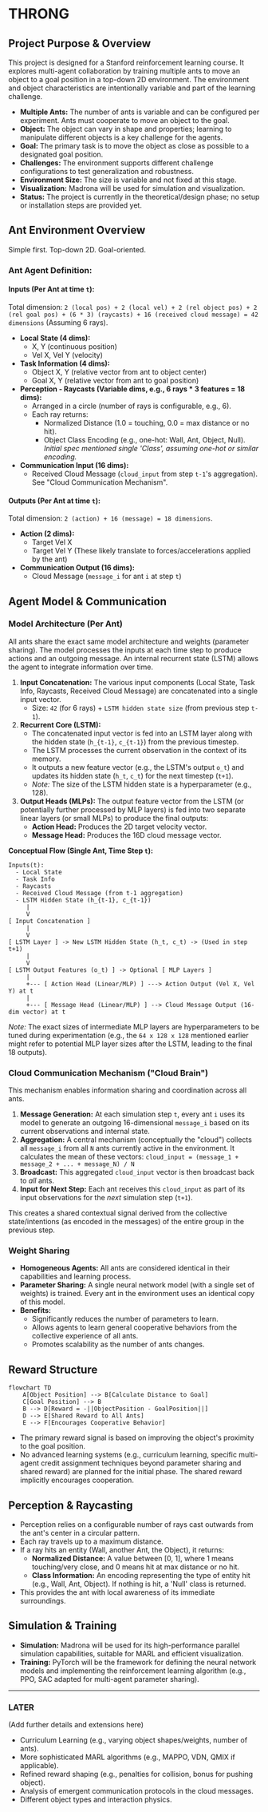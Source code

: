 # THRONG

## Project Purpose & Overview

This project is designed for a Stanford reinforcement learning course. It explores multi-agent collaboration by training multiple ants to move an object to a goal position in a top-down 2D environment. The environment and object characteristics are intentionally variable and part of the learning challenge.

- **Multiple Ants:** The number of ants is variable and can be configured per experiment. Ants must cooperate to move an object to the goal.
- **Object:** The object can vary in shape and properties; learning to manipulate different objects is a key challenge for the agents.
- **Goal:** The primary task is to move the object as close as possible to a designated goal position.
- **Challenges:** The environment supports different challenge configurations to test generalization and robustness.
- **Environment Size:** The size is variable and not fixed at this stage.
- **Visualization:** Madrona will be used for simulation and visualization.
- **Status:** The project is currently in the theoretical/design phase; no setup or installation steps are provided yet.

## Ant Environment Overview

Simple first. Top-down 2D. Goal-oriented.

### Ant Agent Definition:

#### Inputs (Per Ant at time `t`):

Total dimension: `2 (local pos) + 2 (local vel) + 2 (rel object pos) + 2 (rel goal pos) + (6 * 3) (raycasts) + 16 (received cloud message) = 42 dimensions` (Assuming 6 rays).

- **Local State (4 dims):**
  - X, Y (continuous position)
  - Vel X, Vel Y (velocity)
- **Task Information (4 dims):**
  - Object X, Y (relative vector from ant to object center)
  - Goal X, Y (relative vector from ant to goal position)
- **Perception - Raycasts (Variable dims, e.g., 6 rays \* 3 features = 18 dims):**
  - Arranged in a circle (number of rays is configurable, e.g., 6).
  - Each ray returns:
    - Normalized Distance (1.0 = touching, 0.0 = max distance or no hit).
    - Object Class Encoding (e.g., one-hot: Wall, Ant, Object, Null). _Initial spec mentioned single 'Class', assuming one-hot or similar encoding._
- **Communication Input (16 dims):**
  - Received Cloud Message (`cloud_input` from step `t-1`'s aggregation). See "Cloud Communication Mechanism".

#### Outputs (Per Ant at time `t`):

Total dimension: `2 (action) + 16 (message) = 18 dimensions`.

- **Action (2 dims):**
  - Target Vel X
  - Target Vel Y (These likely translate to forces/accelerations applied by the ant)
- **Communication Output (16 dims):**
  - Cloud Message (`message_i` for ant `i` at step `t`)

## Agent Model & Communication

### Model Architecture (Per Ant)

All ants share the exact same model architecture and weights (parameter sharing). The model processes the inputs at each time step to produce actions and an outgoing message. An internal recurrent state (LSTM) allows the agent to integrate information over time.

1.  **Input Concatenation:** The various input components (Local State, Task Info, Raycasts, Received Cloud Message) are concatenated into a single input vector.
    - Size: `42` (for 6 rays) + `LSTM hidden state size` (from previous step `t-1`).
2.  **Recurrent Core (LSTM):**
    - The concatenated input vector is fed into an LSTM layer along with the hidden state (`h_{t-1}`, `c_{t-1}`) from the previous timestep.
    - The LSTM processes the current observation in the context of its memory.
    - It outputs a new feature vector (e.g., the LSTM's output `o_t`) and updates its hidden state (`h_t`, `c_t`) for the next timestep (`t+1`).
    - _Note:_ The size of the LSTM hidden state is a hyperparameter (e.g., 128).
3.  **Output Heads (MLPs):** The output feature vector from the LSTM (or potentially further processed by MLP layers) is fed into two separate linear layers (or small MLPs) to produce the final outputs:
    - **Action Head:** Produces the 2D target velocity vector.
    - **Message Head:** Produces the 16D cloud message vector.

**Conceptual Flow (Single Ant, Time Step `t`):**

```
Inputs(t):
  - Local State
  - Task Info
  - Raycasts
  - Received Cloud Message (from t-1 aggregation)
  - LSTM Hidden State (h_{t-1}, c_{t-1})
     |
     V
[ Input Concatenation ]
     |
     V
[ LSTM Layer ] -> New LSTM Hidden State (h_t, c_t) -> (Used in step t+1)
     |
     V
[ LSTM Output Features (o_t) ] -> Optional [ MLP Layers ]
     |
     +--- [ Action Head (Linear/MLP) ] ---> Action Output (Vel X, Vel Y) at t
     |
     +--- [ Message Head (Linear/MLP) ] --> Cloud Message Output (16-dim vector) at t
```

_Note:_ The exact sizes of intermediate MLP layers are hyperparameters to be tuned during experimentation (e.g., the `64 x 128 x 128` mentioned earlier might refer to potential MLP layer sizes after the LSTM, leading to the final 18 outputs).

### Cloud Communication Mechanism ("Cloud Brain")

This mechanism enables information sharing and coordination across all ants.

1.  **Message Generation:** At each simulation step `t`, every ant `i` uses its model to generate an outgoing 16-dimensional `message_i` based on its current observations and internal state.
2.  **Aggregation:** A central mechanism (conceptually the "cloud") collects all `message_i` from all `N` ants currently active in the environment. It calculates the mean of these vectors:
    `cloud_input = (message_1 + message_2 + ... + message_N) / N`
3.  **Broadcast:** This aggregated `cloud_input` vector is then broadcast back to _all_ ants.
4.  **Input for Next Step:** Each ant receives this `cloud_input` as part of its input observations for the _next_ simulation step (`t+1`).

This creates a shared contextual signal derived from the collective state/intentions (as encoded in the messages) of the entire group in the previous step.

### Weight Sharing

- **Homogeneous Agents:** All ants are considered identical in their capabilities and learning process.
- **Parameter Sharing:** A single neural network model (with a single set of weights) is trained. Every ant in the environment uses an identical copy of this model.
- **Benefits:**
  - Significantly reduces the number of parameters to learn.
  - Allows agents to learn general cooperative behaviors from the collective experience of all ants.
  - Promotes scalability as the number of ants changes.

## Reward Structure

```mermaid
flowchart TD
    A[Object Position] --> B[Calculate Distance to Goal]
    C[Goal Position] --> B
    B --> D[Reward = -||ObjectPosition - GoalPosition||]
    D --> E[Shared Reward to All Ants]
    E --> F[Encourages Cooperative Behavior]
```

- The primary reward signal is based on improving the object's proximity to the goal position.
- No advanced learning systems (e.g., curriculum learning, specific multi-agent credit assignment techniques beyond parameter sharing and shared reward) are planned for the initial phase. The shared reward implicitly encourages cooperation.

## Perception & Raycasting

- Perception relies on a configurable number of rays cast outwards from the ant's center in a circular pattern.
- Each ray travels up to a maximum distance.
- If a ray hits an entity (Wall, another Ant, the Object), it returns:
  - **Normalized Distance:** A value between [0, 1], where 1 means touching/very close, and 0 means hit at max distance or no hit.
  - **Class Information:** An encoding representing the type of entity hit (e.g., Wall, Ant, Object). If nothing is hit, a 'Null' class is returned.
- This provides the ant with local awareness of its immediate surroundings.

## Simulation & Training

- **Simulation:** Madrona will be used for its high-performance parallel simulation capabilities, suitable for MARL and efficient visualization.
- **Training:** PyTorch will be the framework for defining the neural network models and implementing the reinforcement learning algorithm (e.g., PPO, SAC adapted for multi-agent parameter sharing).

---

### LATER

(Add further details and extensions here)

- Curriculum Learning (e.g., varying object shapes/weights, number of ants).
- More sophisticated MARL algorithms (e.g., MAPPO, VDN, QMIX if applicable).
- Refined reward shaping (e.g., penalties for collision, bonus for pushing object).
- Analysis of emergent communication protocols in the cloud messages.
- Different object types and interaction physics.

